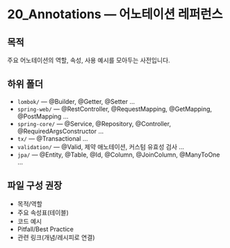 # 20_Annotations — 어노테이션 레퍼런스

## 목적
주요 어노테이션의 역할, 속성, 사용 예시를 모아두는 사전입니다.

## 하위 폴더
- `lombok/` — @Builder, @Getter, @Setter …
- `spring-web/` — @RestController, @RequestMapping, @GetMapping, @PostMapping …
- `spring-core/` — @Service, @Repository, @Controller, @RequiredArgsConstructor …
- `tx/` — @Transactional …
- `validation/` — @Valid, 제약 애노테이션, 커스텀 유효성 검사 …
- `jpa/` — @Entity, @Table, @Id, @Column, @JoinColumn, @ManyToOne …

## 파일 구성 권장
- 목적/역할
- 주요 속성표(테이블)
- 코드 예시
- Pitfall/Best Practice
- 관련 링크(개념/레시피로 연결)
